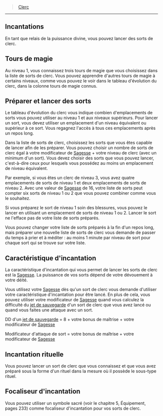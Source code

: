 ﻿---
!ClassFeatureItem
Id: cleric_hd.md#incantations
ParentLink: cleric_hd.md#clerc
Name: Incantations
ParentName: Clerc
NameLevel: 2
Attributes: {}
AttributesDictionary: >+
  {}

---
> [Clerc](hd_cleric.md)

---

## Incantations

En tant que relais de la puissance divine, vous pouvez lancer des sorts de clerc.

## Tours de magie

Au niveau 1, vous connaissez trois tours de magie que vous choisissez dans la liste de sorts de clerc. Vous pouvez apprendre d'autres tours de magie à certains niveaux, comme vous pouvez le voir dans le tableau d'évolution du clerc, dans la colonne tours de magie connus.

## Préparer et lancer des sorts

Le tableau d'évolution du clerc vous indique combien d'emplacements de sorts vous pouvez utiliser au niveau 1 et aux niveaux supérieurs. Pour lancer un sort, vous devez utiliser un emplacement d'un niveau équivalent ou supérieur à ce sort. Vous regagnez l'accès à tous ces emplacements après un repos long.

Dans la liste de sorts de clerc, choisissez les sorts que vous êtes capable de lancer afin de les préparer. Vous pouvez choisir un nombre de sorts de clerc égal à votre modificateur de [Sagesse](hd_abilities_wisdom.md) + votre niveau de clerc (avec un minimum d'un sort). Vous devez choisir des sorts que vous pouvez lancer, c'est-à-dire ceux pour lesquels vous possédez au moins un emplacement de niveau équivalent.

Par exemple, si vous êtes un clerc de niveau 3, vous avez quatre emplacements de sorts de niveau 1 et deux emplacements de sorts de niveau 2. Avec une valeur de [Sagesse](hd_abilities_wisdom.md) de 16, votre liste de sorts peut compter six sorts de niveau 1 ou 2 que vous pouvez combiner comme vous le souhaitez.

Si vous préparez le sort de niveau 1 soin des blessures, vous pouvez le lancer en utilisant un emplacement de sorts de niveau 1 ou 2. Lancer le sort ne l'efface pas de votre liste de sorts préparés.

Vous pouvez changer votre liste de sorts préparés à la fin d'un repos long, mais préparer une nouvelle liste de sorts de clerc vous demande de passer du temps à prier et à méditer : au moins 1 minute par niveau de sort pour chaque sort qui se trouve sur votre liste.

## Caractéristique d'incantation

La caractéristique d'incantation qui vous permet de lancer les sorts de clerc est la [Sagesse](hd_abilities_wisdom.md). La puissance de vos sorts dépend de votre dévouement à votre déité.

Vous utilisez votre [Sagesse](hd_abilities_wisdom.md) dès qu'un sort de clerc vous demande d'utiliser votre caractéristique d'incantation pour être lancé. En plus de cela, vous pouvez utiliser votre modificateur de [Sagesse](hd_abilities_wisdom.md) quand vous calculez la difficulté du [jet de sauvegarde](hd_abilities_jets_de_sauvegarde.md) d'un sort de clerc que vous avez lancé ou quand vous faites une attaque avec un sort.

DD d'un [jet de sauvegarde](hd_abilities_jets_de_sauvegarde.md) = 8 + votre bonus de maîtrise + votre modificateur de [Sagesse](hd_abilities_wisdom.md)

Modificateur d'attaque de sort = votre bonus de maîtrise + votre modificateur de [Sagesse](hd_abilities_wisdom.md)

## Incantation rituelle

Vous pouvez lancer un sort de clerc que vous connaissez et que vous avez préparé sous la forme d'un rituel dans la mesure où il possède le sous-type rituel.

## Focaliseur d'incantation

Vous pouvez utiliser un symbole sacré (voir le chapitre 5, Équipement, pages 233) comme focaliseur d'incantation pour vos sorts de clerc.

